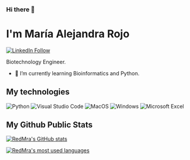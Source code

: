 ### Hi there 👋

# I'm María Alejandra Rojo
[![LinkedIn Follow](https://img.shields.io/badge/linkedin-%230077B5.svg?&style=for-the-badge&logo=linkedin&logoColor=white)](https://www.linkedin.com/in/maria-alejandra-rojo-orozco/)

Biotechnology Engineer.

- 🌱 I’m currently learning Bioinformatics and Python.

## My technologies
![Python](https://img.shields.io/static/v1?style=for-the-badge&message=Python&color=3776AB&logoColor=FFFFFF&logo=Python&label=)
![Visual Studio Code](https://img.shields.io/static/v1?style=for-the-badge&message=VS+Code&color=007ACC&logo=Visual+Studio+Code&logoColor=FFFFFF&label=)
![MacOS](https://img.shields.io/static/v1?style=for-the-badge&message=MacOS&color=000000&logo=macos&logoColor=FFFFFF&label=)
![Windows](https://img.shields.io/static/v1?style=for-the-badge&message=Windows&color=0078D6&logo=windows&logoColor=FFFFFF&label=)
![Microsoft Excel](https://img.shields.io/static/v1?style=for-the-badge&message=Microsoft+Excel&color=235733&logoColor=FFFFFF&logo=microsoft+excel&label=)

## My Github Public Stats
[![RedMra's GitHub stats](https://github-readme-stats.vercel.app/api?username=RedMra&count_private=true)](https://github.com/RedMra)

[![RedMra's most used languages](https://github-readme-stats.vercel.app/api/top-langs/?username=RedMra&show_icons=true&layout=compact)](https://github.com/RedMra)
